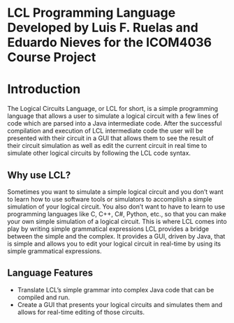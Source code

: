 # LCL Programming Language Developed by Luis F. Ruelas and Eduardo Nieves for the ICOM4036 Course Project

# Introduction
The Logical Circuits Language, or LCL for short, is a simple programming language that allows a user to simulate a logical circuit with a few lines of code which are parsed into a Java intermediate code. After the successful compilation and execution of LCL intermediate code the user will be presented with their circuit in a GUI that allows them to see the result of their circuit simulation as well as edit the current circuit in real time to simulate other logical circuits by following the LCL code syntax.

## Why use LCL?
Sometimes you want to simulate a simple logical circuit and you don’t want to learn how to use software tools or simulators to accomplish a simple simulation of your logical circuit. You also don’t want to have to learn to use programming languages like C, C++, C#, Python, etc., so that you can make your own simple simulation of a logical circuit. This is where LCL comes into play by writing simple grammatical expressions LCL provides a bridge between the simple and the complex. It provides a GUI, driven by Java, that is simple and allows you to edit your logical circuit in real-time by using its simple grammatical expressions.

## Language Features
* Translate LCL’s simple grammar into complex Java code that can be compiled and run.
* Create a GUI that presents your logical circuits and simulates them and allows for  real-time editing of those circuits.

